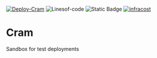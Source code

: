 [![Deploy-Cram](https://github.com/philemonnwanne/cram/actions/workflows/caller-workflow.yml/badge.svg)](https://github.com/philemonnwanne/cram/actions/workflows/caller-workflow.yml)
![Linesof-code](https://img.shields.io/tokei/lines/github/philemonnwanne/cram)
![Static Badge](https://img.shields.io/badge/Terraform-orange?logo=terraform)
[![infracost](https://img.shields.io/endpoint?url=https://dashboard.api.infracost.io/shields/json/f3961a3c-4cc5-4bf8-89a8-40dbd608dadb/repos/fe574364-68d7-4703-beb7-5a823223c153/branch/8f2cb8f1-d3b7-4f6f-9f51-a1804f3d6a72/philemonnwanne%252Fcram)](https://dashboard.infracost.io/org/philemonnwanne/repos/fe574364-68d7-4703-beb7-5a823223c153?tab=settings)

<!-- ![Deploy-Cram-Event](https://github.com/philemonnwanne/cram/actions/workflows/terraform.yml/badge.svg?event=push)

![Deploy-Cram-Status](https://github.com/philemonnwanne/cram/actions/workflows/terraform.yml/badge.svg?branch=main) -->

# Cram

Sandbox for test deployments

